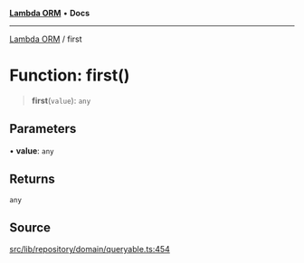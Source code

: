 [**Lambda ORM**](../README.md) • **Docs**

***

[Lambda ORM](../README.md) / first

# Function: first()

> **first**(`value`): `any`

## Parameters

• **value**: `any`

## Returns

`any`

## Source

[src/lib/repository/domain/queryable.ts:454](https://github.com/lambda-orm/lambdaorm-base/blob/aa369ded9e7763a31678c0168646a8ee1291b500/src/lib/repository/domain/queryable.ts#L454)
